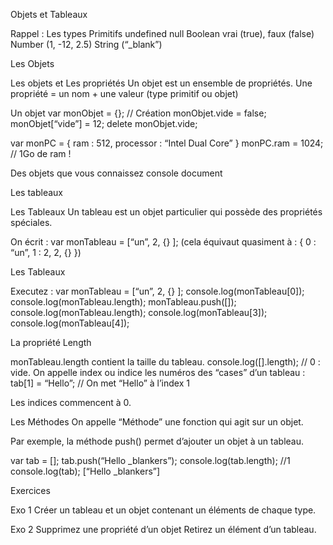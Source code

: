 Objets et Tableaux     

Rappel : Les types Primitifs
undefined
null
Boolean vrai (true), faux (false)
Number (1, -12, 2.5)
String (“_blank”)

Les Objets


Les objets et Les propriétés
Un objet est un ensemble de propriétés.
Une propriété = un nom + une valeur (type primitif ou objet)

Un objet
var monObjet = {}; // Création
monObjet.vide = false;
monObjet[“vide”] = 12;
delete monObjet.vide;

var monPC = {
	ram : 512,
	processor : “Intel Dual Core”
}
monPC.ram = 1024; // 1Go de ram !


Des objets que vous connaissez
console
document

Les tableaux


Les Tableaux
Un tableau est un objet particulier qui possède des propriétés spéciales.

On écrit : var monTableau = [“un”, 2, {} ];
(cela équivaut quasiment à :
{
0 : “un”,
1 : 2,
2, {}
})


Les Tableaux


Executez :
var monTableau = [“un”, 2, {} ];
console.log(monTableau[0]);
console.log(monTableau.length);
monTableau.push([]);
console.log(monTableau.length);
console.log(monTableau[3]);
console.log(monTableau[4]);



La propriété Length


monTableau.length contient la taille du tableau.
console.log([].length); // 0 : vide.
On appelle index ou indice les numéros des “cases” d’un tableau :
tab[1] = “Hello”; // On met “Hello” à l’index 1

Les indices commencent à 0.

Les Méthodes
On appelle “Méthode” une fonction qui agit sur un objet.

Par exemple, la méthode push() permet d’ajouter un objet à un tableau.

var tab = [];
tab.push(“Hello _blankers”);
console.log(tab.length); //1
console.log(tab); [“Hello _blankers”]



Exercices


Exo 1
Créer un tableau et un objet contenant un éléments de chaque type.



Exo 2
Supprimez une propriété d’un objet
Retirez un élément d’un tableau.
